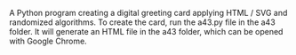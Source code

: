 A Python program creating a digital greeting card applying HTML / SVG and randomized algorithms. To create the card, run the a43.py file in the a43 folder. It will generate an HTML file in the a43 folder, which can be opened with Google Chrome.
